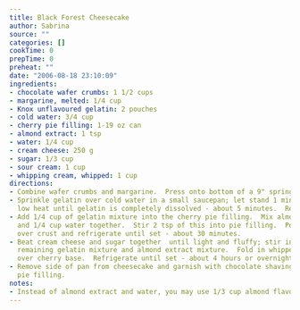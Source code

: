 ```yaml
---
title: Black Forest Cheesecake
author: Sabrina
source: ""
categories: []
cookTime: 0
prepTime: 0
preheat: ""
date: "2006-08-18 23:10:09"
ingredients:
- chocolate wafer crumbs: 1 1/2 cups
- margarine, melted: 1/4 cup
- Knox unflavoured gelatin: 2 pouches
- cold water: 3/4 cup
- cherry pie filling: 1-19 oz can
- almond extract: 1 tsp
- water: 1/4 cup
- cream cheese: 250 g
- sugar: 1/3 cup
- sour cream: 1 cup
- whipping cream, whipped: 1 cup
directions:
- Combine wafer crumbs and margarine.  Press onto bottom of a 9" springform pan.
- Sprinkle gelatin over cold water in a small saucepan; let stand 1 minute. Stir over
  low heat until gelatin is completely dissolved - about 5 minutes.  Remove from heat.
- Add 1/4 cup of gelatin mixture into the cherry pie filling.  Mix almond extract
  and 1/4 cup water together.  Stir 2 tsp of this into pie filling.  Pour cherry mixture
  over crust and refrigerate until set - about 30 minutes.
- Beat cream cheese and sugar together  until light and fluffy; stir in sour cream.  Add
  remaining gelatin mixture and almond extract mixture.  Fold in whipped cream; spread
  over cherry base.  Refrigerate until set - about 4 hours or overnight.
- Remove side of pan from cheesecake and garnish with chocolate shavings and cherry
  pie filling.
notes:
- Instead of almond extract and water, you may use 1/3 cup almond flavoured liqueur.
---
```


